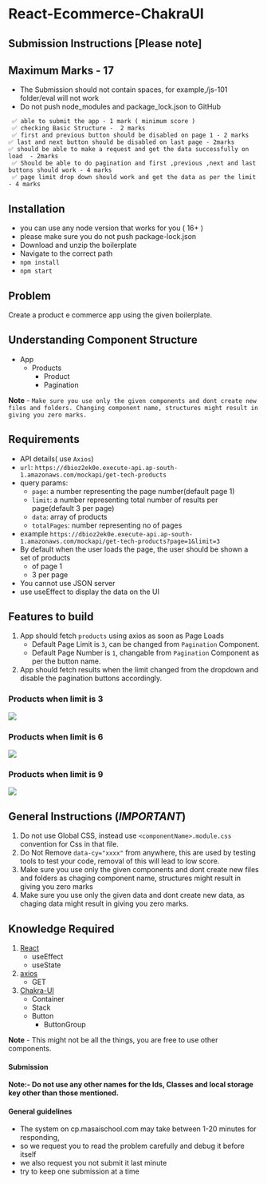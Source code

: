 # React-Ecommerce-ChakraUI

## Submission Instructions [Please note]

## Maximum Marks - 17

- The Submission should not contain spaces, for example,/js-101 folder/eval will not work
- Do not push node_modules and package_lock.json to GitHub

```
 ✅ able to submit the app - 1 mark ( minimum score )
 ✅ checking Basic Structure -  2 marks
 ✅ first and previous button should be disabled on page 1 - 2 marks
✅ last and next button should be disabled on last page - 2marks
✅ should be able to make a request and get the data successfully on load  - 2marks
 ✅ Should be able to do pagination and first ,previous ,next and last buttons should work - 4 marks
 ✅ page limit drop down should work and get the data as per the limit - 4 marks
```

## Installation

- you can use any node version that works for you ( 16+ )
- please make sure you do not push package-lock.json
- Download and unzip the boilerplate
- Navigate to the correct path
- `npm install`
- `npm start`

## Problem

Create a product e commerce app using the given boilerplate.

## Understanding Component Structure

- App
  - Products
    - Product
    - Pagination

**Note** - `Make sure you use only the given components and dont create new files and folders. Changing component name, structures might result in giving you zero marks.`

## Requirements

- API details( use `Axios`)
- `url`: `https://dbioz2ek0e.execute-api.ap-south-1.amazonaws.com/mockapi/get-tech-products`
- query params:
  - `page`: a number representing the page number(default page 1)
  - `limit`: a number representing total number of results per page(default 3 per page)
  - `data`: array of products
  - `totalPages`: number representing no of pages
- example `https://dbioz2ek0e.execute-api.ap-south-1.amazonaws.com/mockapi/get-tech-products?page=1&limit=3`
- By default when the user loads the page, the user should be shown a set of products
  - of page 1
  - 3 per page
- You cannot use JSON server
- use useEffect to display the data on the UI

## Features to build

1. App should fetch `products` using axios as soon as Page Loads
   - Default Page Limit is `3`, can be changed from `Pagination` Component.
   - Default Page Number is `1`, changable from `Pagination` Component as per the button name.
2. App should fetch results when the limit changed from the dropdown
   and disable the pagination buttons accordingly.

### Products when limit is 3

![](https://i.imgur.com/BFZGeec.png)

### Products when limit is 6

![](https://i.imgur.com/XepQ2To.png)

### Products when limit is 9

![](https://i.imgur.com/PTyACHQ.png)

## General Instructions (**_IMPORTANT_**)

1. Do not use Global CSS, instead use `<componentName>.module.css` convention for Css in that file.
2. Do Not Remove `data-cy="xxxx"` from anywhere, this are used by testing tools to test your code, removal of this will lead to low score.
3. Make sure you use only the given components and dont create new files and folders as chaging component name, structures might result in giving you zero marks
4. Make sure you use only the given data and dont create new data, as chaging data might result in giving you zero marks.

## Knowledge Required

1. [React](https://reactjs.org/)
   - useEffect
   - useState
2. [axios](https://axios-http.com/)
   - GET
3. [Chakra-UI](https://chakra-ui.com/)
   - Container
   - Stack
   - Button
     - ButtonGroup

**Note** - This might not be all the things, you are free to use other components.

#### Submission

**Note:- Do not use any other names for the Ids, Classes and local storage key other than those mentioned.**

####

#### General guidelines

- The system on cp.masaischool.com may take between 1-20 minutes for responding,
- so we request you to read the problem carefully and debug it before itself
- we also request you not submit it last minute
- try to keep one submission at a time
